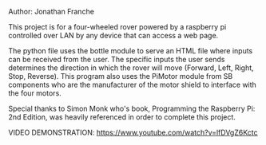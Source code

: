 Author: Jonathan Franche

This project is for a four-wheeled rover powered by a raspberry pi controlled over LAN by any device that can access a web page. 

The python file uses the bottle module to serve an HTML file where inputs can be received from the user. The specific inputs the user sends determines the direction in which the rover will move (Forward, Left, Right, Stop, Reverse). This program also uses the PiMotor module from SB components who are the manufacturer of the motor shield to interface with the four motors.

Special thanks to Simon Monk who's book, Programming the Raspberry Pi: 2nd Edition, was heavily referenced in order to complete this project. 

VIDEO DEMONSTRATION: https://www.youtube.com/watch?v=lfDVgZ6Kctc
